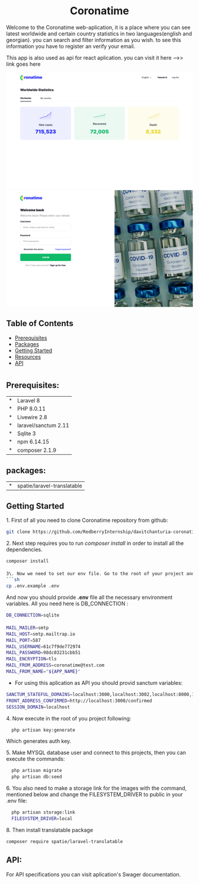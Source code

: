 <h1 style="text-align:center;">Coronatime</h1>

Welcome to the Coronatime web-aplication, it is a place where you can see latest worldwide and certain country statistics in two languages(english and georgian). you can search and filter information as you wish. to see this information you have to register an verify your email. 

This app is also used as api for react aplication. you can visit it here -->> link goes here

<img src="public/img/readme-dashboard.png"/>
<img src="public/img/readme-login.png"/>

## Table of Contents

* [Prerequisites](#req)
* [Packages](#packages)
* [Getting Started](#gettingStarted)
* [Resources](#resources)
* [API](#API)


#
<h2 id="req">Prerequisites:</h2>

<table>
    <tr>
        <td>* </td>
        <td>Laravel 8</td>
    </tr>
    <tr>
        <td>* </td>
        <td>PHP 8.0.11</td>
    </tr>
       <tr>
        <td>* </td>
        <td>Livewire 2.8</td>
    </tr>
     <tr>
        <td>* </td>
        <td>laravel/sanctum 2.11</td>
    </tr>
    <tr>
        <td>* </td>
        <td>Sqlite 3</td>
    </tr>
    <tr>
        <td>*</td>
        <td>npm 6.14.15</td>
    </tr>
    <tr>
        <td>* </td>
        <td>composer 2.1.9</td>
    </tr>
</table>

<h2 id="packages">packages:</h2>

<table>
    <tr>
        <td>* </td>
        <td>spatie/laravel-translatable</td>
    </tr>
</table>

<h2 id="gettingStarted">Getting Started</h2>

1\. First of all you need to clone Coronatime repository from github:
```sh
git clone https://github.com/RedberryInternship/davitchanturia-coronatime.git
```
2\. Next step requires you to run *composer install* in order to install all the dependencies.
```sh
composer install

3\. Now we need to set our env file. Go to the root of your project and execute this command.
```sh
cp .env.example .env
```

And now you should provide **.env** file all the necessary environment variables. All you need here is DB_CONNECTION :
```sh
DB_CONNECTION=sqlite

MAIL_MAILER=smtp
MAIL_HOST=smtp.mailtrap.io
MAIL_PORT=587
MAIL_USERNAME=61c7f9de772974
MAIL_PASSWORD=98dc03231cbb51
MAIL_ENCRYPTION=tls
MAIL_FROM_ADDRESS=coronatime@test.com
MAIL_FROM_NAME="${APP_NAME}"
```
* For using this aplication as API you should provid sanctum variables: 
```sh
SANCTUM_STATEFUL_DOMAINS=localhost:3000,localhost:3002,localhost:8000,127.0.0.1:3002,127.0.0.1:3000,127.0.0.1:8000
FRONT_ADDRESS_CONFIRMED=http://localhost:3000/confirmed
SESSION_DOMAIN=localhost
```

4\. Now execute in the root of you project following:
```sh
  php artisan key:generate
```
Which generates auth key.


5\. Make MYSQL database user and connect to this projects, then you can execute the commands: 
```sh
  php artisan migrate
  php artisan db:seed
```

6\. You also need to make a storage link for the images with the command, mentioned below and change the FILESYSTEM_DRIVER to public in your .env file:
```sh
  php artisan storage:link
  FILESYSTEM_DRIVER=local
```
8\. Then install translatable package
```sh
composer require spatie/laravel-translatable
```
<h2 id="API">API:</h2>

For API specifications you can visit aplication's Swager documentation.